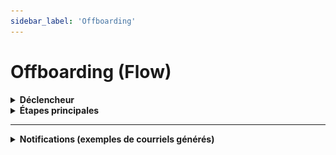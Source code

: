 ```yaml
---
sidebar_label: 'Offboarding'
---
```


# Offboarding (Flow)

<details>
<summary><strong>Déclencheur</strong></summary>

- Quand un formulaire d'offboarding est rempli.

</details>

<details>
<summary><strong>Étapes principales</strong></summary>

1. **Initialisation**
   - Créer des variables pour le matériel, les logiciels et l'ID de l'employé.
2. **Recherche d'informations**
   - Rechercher dans la liste Onboarding le nom de l'employé qui part.
   - Obtenir toutes les informations du formulaire d'onboarding de l'employé grâce à son nom.
3. **Mise à jour des listes**
   - Mettre à jour les listes de matériel et de logiciels à récupérer ou à désactiver.
4. **Suppression des demandes**
   - Supprimer la demande d'offboarding et d'onboarding des listes.
5. **Notifications**
   - Envoyer un courriel récapitulatif au partenaire TI et au DG.
6. **Gestion des erreurs**
   - En cas d'erreur, envoyer un avis au créateur de la requête.

</details>

---

<details>
<summary><strong>Notifications (exemples de courriels générés)</strong></summary>

<details>
<summary><strong>Voir l'exemple de courriel</strong></summary>

![Exemple d'email d'offboarding](/img/email-offboarding.png)

</details>

</details>